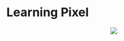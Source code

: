 # Learning Pixel
<div align="center"><img src="https://user-images.githubusercontent.com/61321236/153028900-87c278d8-af03-4f21-aee0-56721f30f7a3.png">
